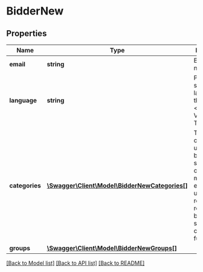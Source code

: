 # BidderNew

## Properties
Name | Type | Description | Notes
------------ | ------------- | ------------- | -------------
**email** | **string** | Email of the new bidder. | 
**language** | **string** | Preferred system language of the bidder.&lt;br&gt;Possible Values: tr-TR | en-EN | ge-GE | 
**categories** | [**\Swagger\Client\Model\BidderNewCategories[]**](BidderNewCategories.md) | This category is used map a bidder to a specific category. It makes it easier for user to retrieve regular bidders of a specific category in future. | 
**groups** | [**\Swagger\Client\Model\BidderNewGroups[]**](BidderNewGroups.md) |  | [optional] 

[[Back to Model list]](../README.md#documentation-for-models) [[Back to API list]](../README.md#documentation-for-api-endpoints) [[Back to README]](../README.md)



